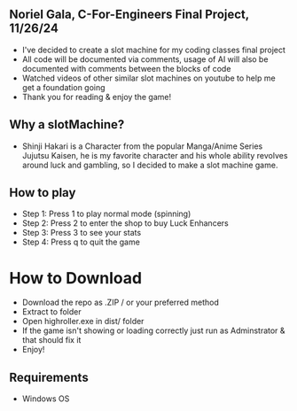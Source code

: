 ## Noriel Gala, C-For-Engineers Final Project, 11/26/24
- I've decided to create a slot machine for my coding classes final project
- All code will be documented via comments, usage of AI will also be documented with comments between the blocks of code
- Watched videos of other similar slot machines on youtube to help me get a foundation going
- Thank you for reading & enjoy the game!

## Why a slotMachine?
- Shinji Hakari is a Character from the popular Manga/Anime Series Jujutsu Kaisen, he is my favorite character and his whole ability revolves around luck and gambling, so I decided to make a slot machine game.

## How to play
- Step 1: Press 1 to play normal mode (spinning)
- Step 2: Press 2 to enter the shop to buy Luck Enhancers
- Step 3: Press 3 to see your stats
- Step 4: Press q to quit the game

# How to Download
- Download the repo as .ZIP / or your preferred method
- Extract to folder
- Open highroller.exe in dist/ folder
- If the game isn't showing or loading correctly just run as Adminstrator & that should fix it
- Enjoy!

## Requirements
- Windows OS
